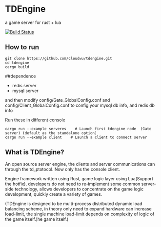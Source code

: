 TDEngine
==========

a game server for rust + lua

[![Build Status](https://travis-ci.org/tickbh/tdengine.svg?branch=master)](https://travis-ci.org/tickbh/tdengine)


## How to run

```
git clone https://github.com/cloudwu/tdengine.git
cd tdengine
cargo build
```

##dependence
* redis server
* mysql server

and then modify config/Gate_GlobalConfig.conf and config/Client_GlobalConfig.conf to config your mysql db info, and redis db info

Run these in different console

```
cargo run --example serveres    # Launch first tdengine node  (Gate server) (default as the standalone option)
cargo run --example client    # Launch a client to connect server
```

## What is TDEngine?
An open source server engine, the clients and server communications can through the td_ptotocol.
Now only has the console client.

Engine framework written using Rust, game logic layer using Lua(Support the hotfix), 
developers do not need to re-implement some common server-side technology,
allows developers to concentrate on the game logic development, quickly create a variety of games.

(TDEngine is designed to be multi-process distributed dynamic load balancing scheme, 
in theory only need to expand hardware can increase load-limit, the single machine load-limit 
depends on complexity of logic of the game itself.)he game itself.)